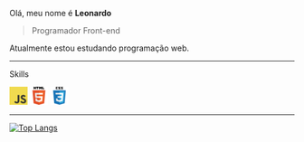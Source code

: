 Olá, meu nome é <strong>Leonardo</strong>

> Programador Front-end

Atualmente estou estudando programação web.

----

Skills

<code><img height="32" src="https://raw.githubusercontent.com/github/explore/80688e429a7d4ef2fca1e82350fe8e3517d3494d/topics/javascript/javascript.png" alt="Javascript"/></code>
<code><img height="32" src="https://raw.githubusercontent.com/github/explore/80688e429a7d4ef2fca1e82350fe8e3517d3494d/topics/html/html.png" alt="HTML5"/></code>
<code><img height="32" src="https://raw.githubusercontent.com/github/explore/80688e429a7d4ef2fca1e82350fe8e3517d3494d/topics/css/css.png" alt="CSS"/></code>



---


[![Top Langs](https://github-readme-stats.vercel.app/api/top-langs/?username=Sazakii&langs_count=8)](https://github.com/anuraghazra/github-readme-stats)
